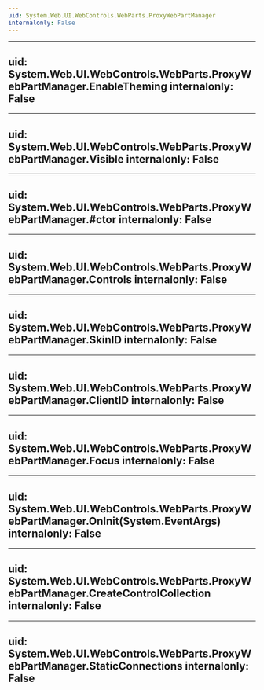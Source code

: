 ```yaml
---
uid: System.Web.UI.WebControls.WebParts.ProxyWebPartManager
internalonly: False
---
```


---
uid: System.Web.UI.WebControls.WebParts.ProxyWebPartManager.EnableTheming
internalonly: False
---

---
uid: System.Web.UI.WebControls.WebParts.ProxyWebPartManager.Visible
internalonly: False
---

---
uid: System.Web.UI.WebControls.WebParts.ProxyWebPartManager.#ctor
internalonly: False
---

---
uid: System.Web.UI.WebControls.WebParts.ProxyWebPartManager.Controls
internalonly: False
---

---
uid: System.Web.UI.WebControls.WebParts.ProxyWebPartManager.SkinID
internalonly: False
---

---
uid: System.Web.UI.WebControls.WebParts.ProxyWebPartManager.ClientID
internalonly: False
---

---
uid: System.Web.UI.WebControls.WebParts.ProxyWebPartManager.Focus
internalonly: False
---

---
uid: System.Web.UI.WebControls.WebParts.ProxyWebPartManager.OnInit(System.EventArgs)
internalonly: False
---

---
uid: System.Web.UI.WebControls.WebParts.ProxyWebPartManager.CreateControlCollection
internalonly: False
---

---
uid: System.Web.UI.WebControls.WebParts.ProxyWebPartManager.StaticConnections
internalonly: False
---
